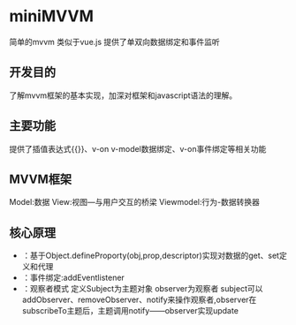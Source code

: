 # miniMVVM
简单的mvvm 类似于vue.js 提供了单双向数据绑定和事件监听

## 开发目的

了解mvvm框架的基本实现，加深对框架和javascript语法的理解。

## 主要功能

提供了插值表达式{{}}、v-on v-model数据绑定、v-on事件绑定等相关功能

## MVVM框架

Model:数据 View:视图—与用户交互的桥梁 Viewmodel:行为-数据转换器

## 核心原理

* ：基于Object.defineProporty(obj,prop,descriptor)实现对数据的get、set定义和代理
* ：事件绑定:addEventlistener
* ：观察者模式 
     定义Subject为主题对象 observer为观察者 subject可以addObserver、removeObserver、notify来操作观察者,observer在subscribeTo主题后，主题调用notify——observer实现update
     




